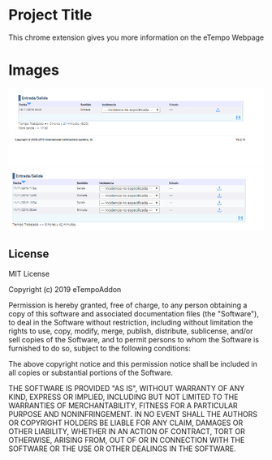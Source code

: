 # Project Title

This chrome extension gives you more information on the eTempo Webpage

# Images
![Text to show whe you don't have a complete day](https://github.com/victormartinezsimon/eTempoAddon/blob/master/Build/Captura1.PNG)
![Text to show when you have a complete day](https://github.com/victormartinezsimon/eTempoAddon/blob/master/Build/Captura2.PNG)


## License

MIT License

Copyright (c) 2019 eTempoAddon

Permission is hereby granted, free of charge, to any person obtaining a copy
of this software and associated documentation files (the "Software"), to deal
in the Software without restriction, including without limitation the rights
to use, copy, modify, merge, publish, distribute, sublicense, and/or sell
copies of the Software, and to permit persons to whom the Software is
furnished to do so, subject to the following conditions:

The above copyright notice and this permission notice shall be included in all
copies or substantial portions of the Software.

THE SOFTWARE IS PROVIDED "AS IS", WITHOUT WARRANTY OF ANY KIND, EXPRESS OR
IMPLIED, INCLUDING BUT NOT LIMITED TO THE WARRANTIES OF MERCHANTABILITY,
FITNESS FOR A PARTICULAR PURPOSE AND NONINFRINGEMENT. IN NO EVENT SHALL THE
AUTHORS OR COPYRIGHT HOLDERS BE LIABLE FOR ANY CLAIM, DAMAGES OR OTHER
LIABILITY, WHETHER IN AN ACTION OF CONTRACT, TORT OR OTHERWISE, ARISING FROM,
OUT OF OR IN CONNECTION WITH THE SOFTWARE OR THE USE OR OTHER DEALINGS IN THE
SOFTWARE.


